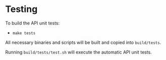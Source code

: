 Testing
====

To build the API unit tests:
 - `make tests`

All necessary binaries and scripts will be built and copied into `build/tests`.

Running `build/tests/test.sh` will execute the automatic API unit tests.
